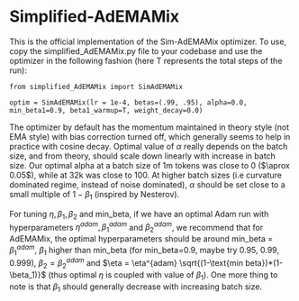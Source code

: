 # Simplified-AdEMAMix

This is the official implementation of the Sim-AdEMAMix optimizer. To use, copy the simplified_AdEMAMix.py file to your codebase and use the optimizer in the following fashion (here T represents the total steps of the run):

```
from simplified_AdEMAMix import SimAdEMAMix

optim = SimAdEMAMix(lr = 1e-4, betas=(.99, .95), alpha=0.0, min_beta1=0.9, beta1_warmup=T, weight_decay=0.0)
```

The optimizer by default has the momentum maintained in theory style (not EMA style) with bias correction turned off, which generally seems to help in practice with cosine decay. Optimal value of $\alpha$ really depends on the batch size, and from theory, should scale down linearly with increase in batch size. Our optimal alpha at a batch size of 1m tokens was close to 0 ($\aprox 0.05$), while at 32k was close to 100. At higher batch sizes (i.e curvature dominated regime, instead of noise dominated), $\alpha$ should be set close to a small multiple of $1-\beta_1$ (inspired by Nesterov).

For tuning $\eta, \beta_1, \beta_2$ and min_beta, if we have an optimal Adam run with hyperparameters $\eta^{adam}, \beta_1^{adam}$ and $\beta_2^{adam}$, we recommend that for AdEMAMix, the optimal hyperparameters should be around min_beta = $\beta_1^{adam}$, $\beta_1$ higher than min_beta (for min_beta=0.9, maybe try 0.95, 0.99, 0.999), $\beta_2 = \beta_2^{adam}$ and $\eta = \eta^{adam} \sqrt{(1-\text{min beta})*(1-\beta_1)}$ (thus optimal $\eta$ is coupled with value of $\beta_1$). One more thing to note is that $\beta_1$ should generally decrease with increasing batch size.


